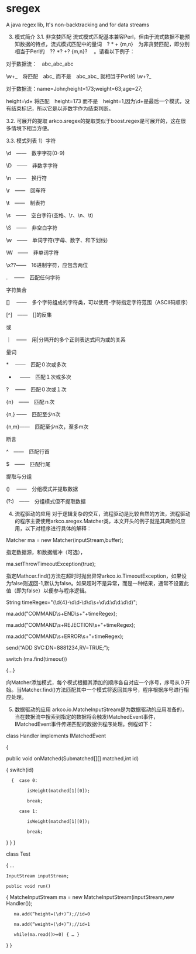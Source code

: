 sregex
======

A java regex lib, It's non-backtracking and for data streams


3. 模式简介 
3.1. 
非贪婪匹配 
流式模式匹配基本兼容Perl，但由于流式数据不能预知数据的特点，流式模式匹配中的量词　? * + {m,n}　为非贪婪匹配，即分别相当于Perl的　??  *?  +?  {m,n}? 　。请看以下例子： 

对于数据流：　abc_abc_abc 

\w+_　将匹配　abc_ 而不是　abc_abc_ 就相当于Perl的 \w+?_ 

对于数据流：name=John;height=173;weight=63;age=27; 

height=\d+  将匹配　height=173 而不是　height=1,因为\d+是最后一个模式，没有结束标记，所以它是以非数字作为结束判断。



3.2. 
可展开的提取 
arkco.sregex的提取类似于boost.regex是可展开的，这在很多情境下相当方便。 

3.3. 
模式列表 
1）字符 

\d　――　数字字符(0-9) 

\D　――　非数字字符 

\n　――　换行符 

\r　――　回车符 

\t　――　制表符 

\s　――　空白字符(空格、\r、\n、\t) 

\S　――　非空白字符 

\w　――　单词字符(字母、数字、和下划线) 

\W　――　非单词字符 

\x??――　16进制字符，应包含两位 

. 　――　匹配任何字符 

字符集合 

[] 　――　多个字符组成的字符类，可以使用-字符指定字符范围（ASCII码顺序） 

[^]　――　[]的反集 

或 

｜　――　用|分隔开的多个正则表达式间为或的关系 

量词 

*　  ――　匹配０次或多次 

+  　――　匹配１次或多次 

?  　――　匹配０次或１次 

{n}　――　匹配ｎ次 

{n,} ――　匹配至少n次 

{n,m}――　匹配至少n次，至多m次 

断言 

^　――　匹配行首 

$　――　匹配行尾 

提取与分组 

()  　――　分组模式并提取数据 

(?:)　――　分组模式但不提取数据 



4. 流程驱动的应用 
对于逻辑复杂的交互，流程驱动是比较自然的方法，流程驱动的程序主要使用arkco.sregex.Matcher类，本文开头的例子就是其典型的应用，以下对程序进行具体的解释： 

Matcher ma = new Matcher(inputStream,buffer); 

指定数据源，和数据缓冲（可选）， 



ma.setThrowTimeoutException(true); 

指定Mathcer.find()方法在超时时抛出异常arkco.io.TimeoutException，如果设为false则返回-1,默认为false。如果超时不是异常，而是一种结果，通常不设置此值（即为false）以便参与程序逻辑。 

String timeRegex="(\\d{4}-\\d\\d-\\d\\d\\s+\\d\\d:\\d\\d:\\d\\d)"; 

ma.add("COMMAND\\s+END\\s+"+timeRegex); 

ma.add("COMMAND\\s+REJECTION\\s+"+timeRegex); 

ma.add("COMMAND\\s+ERROR\\s+"+timeRegex); 

send(“ADD SVC:DN=8881234,RV=TRUE;”); 

switch (ma.find(timeout)) 

{...} 

向Matcher添加模式，每个模式根据其添加的顺序各自对应一个序号，序号从０开始。当Matcher.find()方法匹配其中一个模式将返回其序号，程序根据序号进行相应处理。 

5. 数据驱动的应用 
arkco.io.MatcheInputStream是为数据驱动的应用准备的，当在数据流中搜索到指定的数据将会触发IMatchedEvent事件，IMatchedEvent事件传递匹配的数据供程序处理。例程如下： 

class Handler implements IMatchedEvent 

{                                      

   public void onMatched(Submatched[][] matched,int id) 

   {  switch(id) 

      {  case 0: 

            isHeight(matched[1][0]); 

            break; 

         case 1: 

            isWeight(matched[1][0]); 

            break; 

}  }  } 

class Test 

{   ... 

    InputStream inputStream; 

    public void run() 

   {  MatcheInputStream ma = new MatcheInputStream(inputStream,new Handler()); 

       ma.add(“height=(\d+)”);//id=0 

       ma.add(“weight=(\d+)”);//id=1 

       while(ma.read()>=0) { … } 

}    } 

